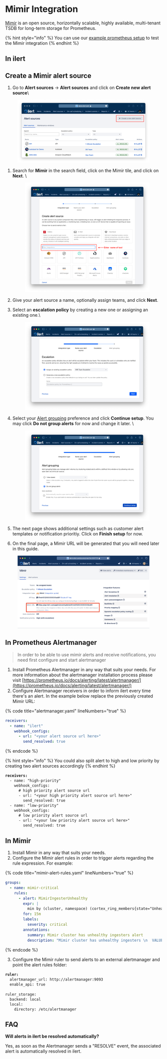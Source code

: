 # Mimir Integration

[Mimir](https://grafana.com/oss/mimir/) is an open source, horizontally scalable, highly available, multi-tenant TSDB for long-term storage for Prometheus.

{% hint style="info" %}
You can use our [example prometheus setup](https://github.com/iLert/prometheus-integration-docs) to test the Mimir integration&#x20;
{% endhint %}

## In ilert <a href="#create-alert-source" id="create-alert-source"></a>

## Create a Mimir alert source <a href="#create-alert-source" id="create-alert-source"></a>

1. Go to **Alert sources** -> **Alert sources** and click on **Create new alert source**\


<figure><img src="../../.gitbook/assets/Screenshot 2023-08-28 at 10.21.10.png" alt=""><figcaption></figcaption></figure>

1.  Search for **Mimir** in the search field, click on the Mimir tile, and click on **Next**. \


    <figure><img src="../../.gitbook/assets/Screenshot 2023-08-28 at 10.24.23.png" alt=""><figcaption></figcaption></figure>
2. Give your alert source a name, optionally assign teams, and click **Next**.
3.  Select an **escalation policy** by creating a new one or assigning an existing one.\


    <figure><img src="../../.gitbook/assets/Screenshot 2023-08-28 at 11.37.47.png" alt=""><figcaption></figcaption></figure>
4.  Select your [Alert grouping](../../alerting/alert-sources.md#alert-grouping) preference and click **Continue setup**. You may click **Do not group alerts** for now and change it later. \


    <figure><img src="../../.gitbook/assets/Screenshot 2023-08-28 at 11.38.24.png" alt=""><figcaption></figcaption></figure>
5. The next page shows additional settings such as customer alert templates or notification prioritiy. Click on **Finish setup** for now.
6. On the final page, a Mimir URL will be generated that you will need later in this guide.

<figure><img src="../../.gitbook/assets/image (210).png" alt=""><figcaption></figcaption></figure>

## In Prometheus Alertmanager  <a href="#create-alert-source" id="create-alert-source"></a>

> In order to be able to use mimir alerts and receive notifications, you need first configure and start alertmanager

1. Install Prometheus Alertmanager in any way that suits your needs. For more information about the alertmanager installation process please visit [https://prometheus.io/docs/alerting/latest/alertmanager/](https://prometheus.io/docs/alerting/latest/alertmanager/)
2. Configure Alertmanager receivers in order to inform ilert every time there's an alert. In the example below replace the previously created Mimir URL:

{% code title="alertmanager.yaml" lineNumbers="true" %}
```yaml
receivers:
  - name: "ilert"
    webhook_configs:
      - url: "<your alert source url here>"
        send_resolved: true
```
{% endcode %}

{% hint style="info" %}
You could also split alert to high and low priority by creating two alert sources accordingly
{% endhint %}

<pre class="language-yaml" data-title="alertmanager.yaml" data-line-numbers><code class="lang-yaml"><strong>receivers:
</strong>  - name: "high-priority"
    webhook_configs:
      # high priority alert source url
      - url: "&#x3C;your high priority alert source url here>"
        send_resolved: true
  - name: "low-priority"
    webhook_configs:
      # low priority alert source url
      - url: "&#x3C;your low priority alert source url here>"
        send_resolved: true
</code></pre>

## In Mimir  <a href="#create-alert-source" id="create-alert-source"></a>

1. Install Mimir in any way that suits your needs.&#x20;
2. Configure the Mimir alert rules in order to trigger alerts regarding the rule expression. For example:

{% code title="mimir-alert-rules.yaml" lineNumbers="true" %}
```yaml
groups:
  - name: mimir-critical
    rules:
      - alert: MimirIngesterUnhealthy
        expr: |
          min by (cluster, namespace) (cortex_ring_members{state="Unhealthy", name="ingester"}) > 0
        for: 15m
        labels:
          severity: critical
        annotations:
          summary: Mimir cluster has unhealthy ingesters alert
          description: "Mimir cluster has unhealthy ingesters \n  VALUE = {{ $value }}\n  LABELS = {{ $labels }}"
```
{% endcode %}

3. Configure the Mimir ruler to send alerts to an external alertmanager and point the alert rules folder:

<pre class="language-yaml" data-title="mimir-config.yaml" data-line-numbers><code class="lang-yaml"><strong>ruler:
</strong>  alertmanager_url: http://alertmanager:9093
  enable_api: true

ruler_storage:
  backend: local
  local:
    directory: /etc/alertmanager
</code></pre>

## FAQ

**Will alerts in ilert be resolved automatically?**

Yes, as soon as the Alertmanager sends a "RESOLVE" event, the associated alert is automatically resolved in ilert.

